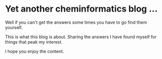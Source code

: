 # Yet another cheminformatics blog ...

Well if you can't get the answers some times you have to go find them yourself. 

This is what this blog is about. Sharing the answers I have found myself for things that peak my interest.

I hope you enjoy the content.

